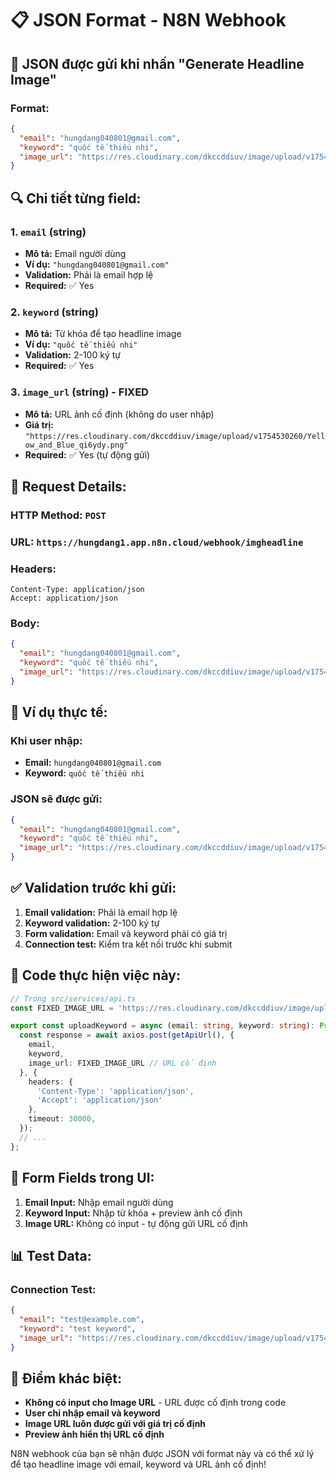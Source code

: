 # 📋 JSON Format - N8N Webhook

## 🎯 JSON được gửi khi nhấn "Generate Headline Image"

### **Format:**
```json
{
  "email": "hungdang040801@gmail.com",
  "keyword": "quốc tế thiếu nhi",
  "image_url": "https://res.cloudinary.com/dkccddiuv/image/upload/v1754530260/Yellow_and_Blue_qi6ydy.png"
}
```

## 🔍 **Chi tiết từng field:**

### **1. `email` (string)**
- **Mô tả:** Email người dùng
- **Ví dụ:** `"hungdang040801@gmail.com"`
- **Validation:** Phải là email hợp lệ
- **Required:** ✅ Yes

### **2. `keyword` (string)**
- **Mô tả:** Từ khóa để tạo headline image
- **Ví dụ:** `"quốc tế thiếu nhi"`
- **Validation:** 2-100 ký tự
- **Required:** ✅ Yes

### **3. `image_url` (string) - FIXED**
- **Mô tả:** URL ảnh cố định (không do user nhập)
- **Giá trị:** `"https://res.cloudinary.com/dkccddiuv/image/upload/v1754530260/Yellow_and_Blue_qi6ydy.png"`
- **Required:** ✅ Yes (tự động gửi)

## 🚀 **Request Details:**

### **HTTP Method:** `POST`
### **URL:** `https://hungdang1.app.n8n.cloud/webhook/imgheadline`
### **Headers:**
```http
Content-Type: application/json
Accept: application/json
```

### **Body:**
```json
{
  "email": "hungdang040801@gmail.com",
  "keyword": "quốc tế thiếu nhi",
  "image_url": "https://res.cloudinary.com/dkccddiuv/image/upload/v1754530260/Yellow_and_Blue_qi6ydy.png"
}
```

## 📝 **Ví dụ thực tế:**

### **Khi user nhập:**
- **Email:** `hungdang040801@gmail.com`
- **Keyword:** `quốc tế thiếu nhi`

### **JSON sẽ được gửi:**
```json
{
  "email": "hungdang040801@gmail.com",
  "keyword": "quốc tế thiếu nhi",
  "image_url": "https://res.cloudinary.com/dkccddiuv/image/upload/v1754530260/Yellow_and_Blue_qi6ydy.png"
}
```

## ✅ **Validation trước khi gửi:**

1. **Email validation:** Phải là email hợp lệ
2. **Keyword validation:** 2-100 ký tự
3. **Form validation:** Email và keyword phải có giá trị
4. **Connection test:** Kiểm tra kết nối trước khi submit

## 🔧 **Code thực hiện việc này:**

```typescript
// Trong src/services/api.ts
const FIXED_IMAGE_URL = 'https://res.cloudinary.com/dkccddiuv/image/upload/v1754530260/Yellow_and_Blue_qi6ydy.png';

export const uploadKeyword = async (email: string, keyword: string): Promise<ApiResponse> => {
  const response = await axios.post(getApiUrl(), {
    email,
    keyword,
    image_url: FIXED_IMAGE_URL // URL cố định
  }, {
    headers: {
      'Content-Type': 'application/json',
      'Accept': 'application/json'
    },
    timeout: 30000,
  });
  // ...
};
```

## 🎯 **Form Fields trong UI:**

1. **Email Input:** Nhập email người dùng
2. **Keyword Input:** Nhập từ khóa + preview ảnh cố định
3. **Image URL:** Không có input - tự động gửi URL cố định

## 📊 **Test Data:**

### **Connection Test:**
```json
{
  "email": "test@example.com",
  "keyword": "test keyword",
  "image_url": "https://res.cloudinary.com/dkccddiuv/image/upload/v1754530260/Yellow_and_Blue_qi6ydy.png"
}
```

## 🎯 **Điểm khác biệt:**

- **Không có input cho Image URL** - URL được cố định trong code
- **User chỉ nhập email và keyword**
- **Image URL luôn được gửi với giá trị cố định**
- **Preview ảnh hiển thị URL cố định**

N8N webhook của bạn sẽ nhận được JSON với format này và có thể xử lý để tạo headline image với email, keyword và URL ảnh cố định!
